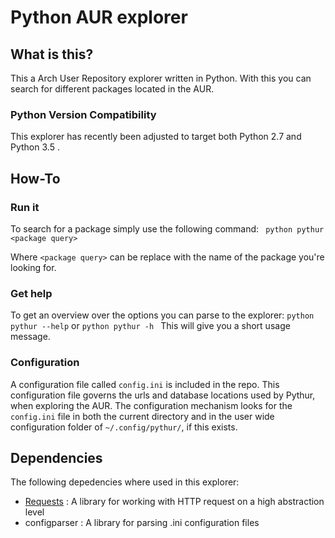 # Python AUR explorer

## What is this?
This a Arch User Repository explorer written in Python.
With this you can search for different packages located in the AUR.

### Python Version Compatibility
This explorer has recently been adjusted to target both Python 2.7 and Python 3.5 . 

## How-To

### Run it
To search for a package simply use the following command:
``` python pythur <package query>```

Where `<package query>` can be replace with the name of the package you're looking for.

### Get help
To get an overview over the options you can parse to the explorer:
```python pythur --help``` or
```python pythur -h ``` 
This will give you a short usage message.

### Configuration
A configuration file called `config.ini` is included in the repo. This configuration file governs the urls and database locations used by Pythur, when exploring the AUR. The configuration mechanism looks for the `config.ini` file in both the current directory and in the user wide configuration folder of `~/.config/pythur/`, if this exists.

## Dependencies
The following depedencies where used in this explorer:
- [Requests](http://docs.python-requests.org/en/master/) : A library for working with HTTP request on a high abstraction level
- configparser : A library for parsing .ini configuration files
